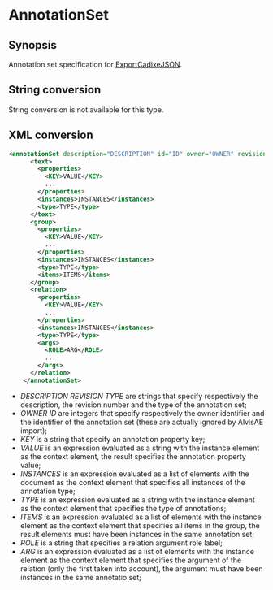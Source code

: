 <h1 class="converter">AnnotationSet</h1>

## Synopsis

Annotation set specification for <a href="../module/ExportCadixeJSON" class="module">ExportCadixeJSON</a>.

## String conversion

String conversion is not available for this type.

## XML conversion



```xml
<annotationSet description="DESCRIPTION" id="ID" owner="OWNER" revision="REVISION" type="TYPE">
	  <text>
	    <properties>
	      <KEY>VALUE</KEY>
	      ...
	    </properties>
	    <instances>INSTANCES</instances>
	    <type>TYPE</type>
	  </text>
	  <group>
	    <properties>
	      <KEY>VALUE</KEY>
	      ...
	    </properties>
	    <instances>INSTANCES</instances>
	    <type>TYPE</type>
	    <items>ITEMS</items>
	  </group>
	  <relation>
	    <properties>
	      <KEY>VALUE</KEY>
	      ...
	    </properties>
	    <instances>INSTANCES</instances>
	    <type>TYPE</type>
	    <args>
	      <ROLE>ARG</ROLE>
	      ...
	    </args>
	  </relation>
	</annotationSet>
```




* *DESCRIPTION REVISION TYPE* are strings that specify respectively the description, the revision number and the type of the annotation set;
* *OWNER ID* are integers that specify respectively the owner identifier and the identifier of the annotation set (these are actually ignored by AlvisAE import);
* *KEY* is a string that specify an annotation property key;
* *VALUE* is an expression evaluated as a string with the instance element as the context element, the result specifies the annotation property value;
* *INSTANCES* is an expression evaluated as a list of elements with the document as the context element that specifies all instances of the annotation type;
* *TYPE* is an expression evaluated as a string with the instance element as the context element that specifies the type of annotations;
* *ITEMS* is an expression evaluated as a list of elements with the instance element as the context element that specifies all items in the group, the result elements must have been instances in the same annotation set;
* *ROLE* is a string that specifies a relation argument role label;
* *ARG* is an expression evaluated as a list of elements with the instance element as the context element that specifies the argument of the relation (only the first taken into account), the argument must have been instances in the same annotatio set;



